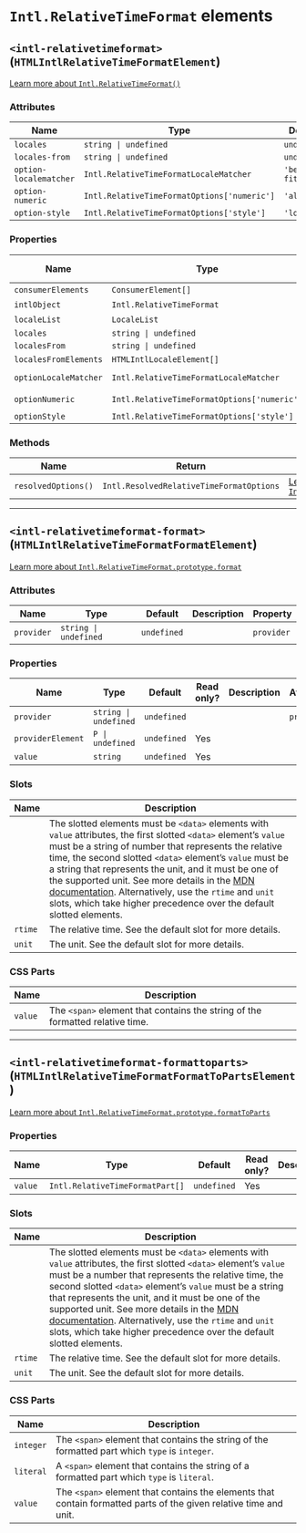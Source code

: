 # `Intl.RelativeTimeFormat` elements

## `<intl-relativetimeformat>` (`HTMLIntlRelativeTimeFormatElement`)

[Learn more about `Intl.RelativeTimeFormat()`](http://developer.mozilla.org/en-US/docs/Web/JavaScript/Reference/Global_Objects/Intl/RelativeTimeFormat/RelativeTimeFormat)

### Attributes

| Name                   | Type                                        | Default      | Description | Property              |
| ---------------------- | ------------------------------------------- | ------------ | ----------- | --------------------- |
| `locales`              | `string \| undefined`                       | `undefined`  |             | `locales`             |
| `locales-from`         | `string \| undefined`                       | `undefined`  |             | `localesFrom`         |
| `option-localematcher` | `Intl.RelativeTimeFormatLocaleMatcher`      | `'best fit'` |             | `optionLocaleMatcher` |
| `option-numeric`       | `Intl.RelativeTimeFormatOptions['numeric']` | `'always'`   |             | `optionNumeric`       |
| `option-style`         | `Intl.RelativeTimeFormatOptions['style']`   | `'long'`     |             | `optionStyle`         |

### Properties

| Name                  | Type                                        | Default      | Read only? | Description | Attribute              |
| --------------------- | ------------------------------------------- | ------------ | ---------- | ----------- | ---------------------- |
| `consumerElements`    | `ConsumerElement[]`                         | `undefined`  | Yes        |             |                        |
| `intlObject`          | `Intl.RelativeTimeFormat`                   | `undefined`  | Yes        |             |                        |
| `localeList`          | `LocaleList`                                | `undefined`  | Yes        |             |                        |
| `locales`             | `string \| undefined`                       | `undefined`  |            |             | `locales`              |
| `localesFrom`         | `string \| undefined`                       | `undefined`  |            |             | `locales-from`         |
| `localesFromElements` | `HTMLIntlLocaleElement[]`                   | `undefined`  | Yes        |             |                        |
| `optionLocaleMatcher` | `Intl.RelativeTimeFormatLocaleMatcher`      | `'best fit'` |            |             | `option-localematcher` |
| `optionNumeric`       | `Intl.RelativeTimeFormatOptions['numeric']` | `'always'`   |            |             | `option-numeric`       |
| `optionStyle`         | `Intl.RelativeTimeFormatOptions['style']`   | `'long'`     |            |             | `option-style`         |

### Methods

| Name                | Return                                   | Description                                                                                                                                                                                       |
| ------------------- | ---------------------------------------- | ------------------------------------------------------------------------------------------------------------------------------------------------------------------------------------------------- |
| `resolvedOptions()` | `Intl.ResolvedRelativeTimeFormatOptions` | [Learn more about `Intl.RelativeTimeFormat.prototype.resolvedOptions()`](http://developer.mozilla.org/en-US/docs/Web/JavaScript/Reference/Global_Objects/Intl/RelativeTimeFormat/resolvedOptions) |

***

## `<intl-relativetimeformat-format>` (`HTMLIntlRelativeTimeFormatFormatElement`)

[Learn more about `Intl.RelativeTimeFormat.prototype.format`](http://developer.mozilla.org/en-US/docs/Web/JavaScript/Reference/Global_Objects/Intl/RelativeTimeFormat/format)

### Attributes

| Name       | Type                  | Default     | Description | Property   |
| ---------- | --------------------- | ----------- | ----------- | ---------- |
| `provider` | `string \| undefined` | `undefined` |             | `provider` |

### Properties

| Name              | Type                  | Default     | Read only? | Description | Attribute  |
| ----------------- | --------------------- | ----------- | ---------- | ----------- | ---------- |
| `provider`        | `string \| undefined` | `undefined` |            |             | `provider` |
| `providerElement` | `P \| undefined`      | `undefined` | Yes        |             |            |
| `value`           | `string`              | `undefined` | Yes        |             |            |

### Slots

| Name    | Description                                                                                                                                                                                                                                                                                                                                                                                                                                                                                                                                                                                         |
| ------- | --------------------------------------------------------------------------------------------------------------------------------------------------------------------------------------------------------------------------------------------------------------------------------------------------------------------------------------------------------------------------------------------------------------------------------------------------------------------------------------------------------------------------------------------------------------------------------------------------- |
|         | The slotted elements must be `<data>` elements with `value` attributes, the first slotted `<data>` element’s `value` must be a string of number that represents the relative time, the second slotted `<data>` element’s `value` must be a string that represents the unit, and it must be one of the supported unit. See more details in the [MDN documentation](http://developer.mozilla.org/en-US/docs/Web/JavaScript/Reference/Global_Objects/Intl/RelativeTimeFormat/format). Alternatively, use the `rtime` and `unit` slots, which take higher precedence over the default slotted elements. |
| `rtime` | The relative time. See the default slot for more details.                                                                                                                                                                                                                                                                                                                                                                                                                                                                                                                                           |
| `unit`  | The unit. See the default slot for more details.                                                                                                                                                                                                                                                                                                                                                                                                                                                                                                                                                    |

### CSS Parts

| Name    | Description                                                                   |
| ------- | ----------------------------------------------------------------------------- |
| `value` | The `<span>` element that contains the string of the formatted relative time. |

***

## `<intl-relativetimeformat-formattoparts>` (`HTMLIntlRelativeTimeFormatFormatToPartsElement`)

[Learn more about `Intl.RelativeTimeFormat.prototype.formatToParts`](http://developer.mozilla.org/en-US/docs/Web/JavaScript/Reference/Global_Objects/Intl/RelativeTimeFormat/formatToParts)

### Properties

| Name    | Type                            | Default     | Read only? | Description | Attribute |
| ------- | ------------------------------- | ----------- | ---------- | ----------- | --------- |
| `value` | `Intl.RelativeTimeFormatPart[]` | `undefined` | Yes        |             |           |

### Slots

| Name    | Description                                                                                                                                                                                                                                                                                                                                                                                                                                                                                                                                                                               |
| ------- | ----------------------------------------------------------------------------------------------------------------------------------------------------------------------------------------------------------------------------------------------------------------------------------------------------------------------------------------------------------------------------------------------------------------------------------------------------------------------------------------------------------------------------------------------------------------------------------------- |
|         | The slotted elements must be `<data>` elements with `value` attributes, the first slotted `<data>` element’s `value` must be a number that represents the relative time, the second slotted `<data>` element’s `value` must be a string that represents the unit, and it must be one of the supported unit. See more details in the [MDN documentation](http://developer.mozilla.org/en-US/docs/Web/JavaScript/Reference/Global_Objects/Intl/RelativeTimeFormat/format). Alternatively, use the `rtime` and `unit` slots, which take higher precedence over the default slotted elements. |
| `rtime` | The relative time. See the default slot for more details.                                                                                                                                                                                                                                                                                                                                                                                                                                                                                                                                 |
| `unit`  | The unit. See the default slot for more details.                                                                                                                                                                                                                                                                                                                                                                                                                                                                                                                                          |

### CSS Parts

| Name      | Description                                                                                                       |
| --------- | ----------------------------------------------------------------------------------------------------------------- |
| `integer` | The `<span>` element that contains the string of the formatted part which `type` is `integer`.                    |
| `literal` | A `<span>` element that contains the string of a formatted part which `type` is `literal`.                        |
| `value`   | The `<span>` element that contains the elements that contain formatted parts of the given relative time and unit. |
